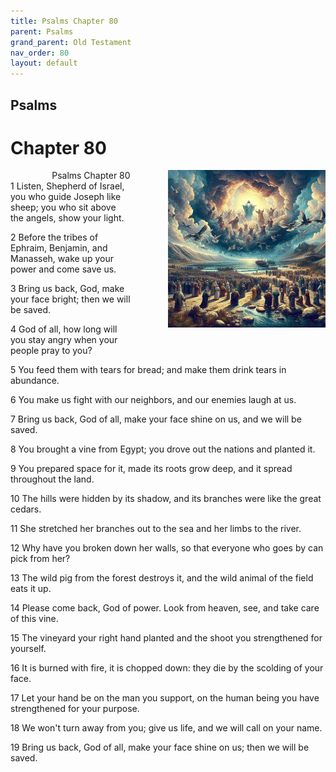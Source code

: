 ```yaml
---
title: Psalms Chapter 80
parent: Psalms
grand_parent: Old Testament
nav_order: 80
layout: default
---
```


## Psalms

# Chapter 80

<div style="clear: both; text-align: right;">
    <div style="max-width: 50%; height: auto; float: right; margin: 0 0 10px 10px; padding-left: 10%;">
        <img src="/assets/Image/Psalms/500/80.jpg" alt="Psalms Chapter 80" class="chapter-image">
    </div>
    <figcaption style="font-size: 14px; text-align: right;">Psalms Chapter 80</figcaption>
</div>
1 Listen, Shepherd of Israel, you who guide Joseph like sheep; you who sit above the angels, show your light.

2 Before the tribes of Ephraim, Benjamin, and Manasseh, wake up your power and come save us.

3 Bring us back, God, make your face bright; then we will be saved.

4 God of all, how long will you stay angry when your people pray to you?

5 You feed them with tears for bread; and make them drink tears in abundance.

6 You make us fight with our neighbors, and our enemies laugh at us.

7 Bring us back, God of all, make your face shine on us, and we will be saved.

8 You brought a vine from Egypt; you drove out the nations and planted it.

9 You prepared space for it, made its roots grow deep, and it spread throughout the land.

10 The hills were hidden by its shadow, and its branches were like the great cedars.

11 She stretched her branches out to the sea and her limbs to the river.

12 Why have you broken down her walls, so that everyone who goes by can pick from her?

13 The wild pig from the forest destroys it, and the wild animal of the field eats it up.

14 Please come back, God of power. Look from heaven, see, and take care of this vine.

15 The vineyard your right hand planted and the shoot you strengthened for yourself.

16 It is burned with fire, it is chopped down: they die by the scolding of your face.

17 Let your hand be on the man you support, on the human being you have strengthened for your purpose.

18 We won't turn away from you; give us life, and we will call on your name.

19 Bring us back, God of all, make your face shine on us; then we will be saved.



